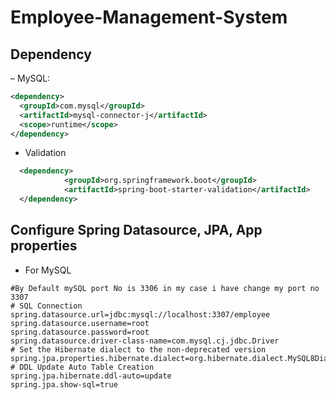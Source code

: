 # Employee-Management-System
## Dependency
– MySQL:
```xml
<dependency>
  <groupId>com.mysql</groupId>
  <artifactId>mysql-connector-j</artifactId>
  <scope>runtime</scope>
</dependency>
```
- Validation
```xml
  <dependency>
            <groupId>org.springframework.boot</groupId>
            <artifactId>spring-boot-starter-validation</artifactId>
  </dependency>
  ```

## Configure Spring Datasource, JPA, App properties
- For MySQL
```
#By Default mySQL port No is 3306 in my case i have change my port no 3307
# SQL Connection
spring.datasource.url=jdbc:mysql://localhost:3307/employee
spring.datasource.username=root
spring.datasource.password=root
spring.datasource.driver-class-name=com.mysql.cj.jdbc.Driver
# Set the Hibernate dialect to the non-deprecated version
spring.jpa.properties.hibernate.dialect=org.hibernate.dialect.MySQL8Dialect
# DDL Update Auto Table Creation
spring.jpa.hibernate.ddl-auto=update
spring.jpa.show-sql=true
```
